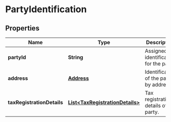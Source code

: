 
# PartyIdentification

## Properties
Name | Type | Description | Notes
------------ | ------------- | ------------- | -------------
**partyId** | **String** | Assigned identification for the party. | 
**address** | [**Address**](Address.md) | Identification of the party by address. |  [optional]
**taxRegistrationDetails** | [**List&lt;TaxRegistrationDetails&gt;**](TaxRegistrationDetails.md) | Tax registration details of the party. |  [optional]



